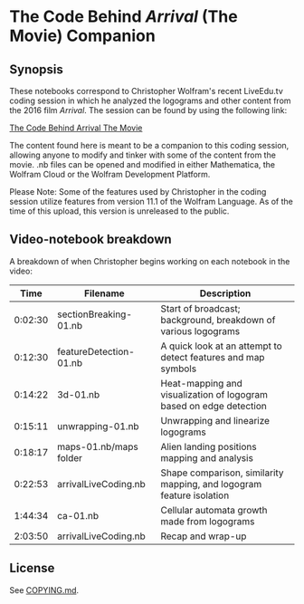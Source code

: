 # The Code Behind *Arrival* (The Movie) Companion

## Synopsis

These notebooks correspond to Christopher Wolfram's recent LiveEdu.tv coding session in which he analyzed the logograms and other content from the 2016 film *Arrival*. The session can be found by using the following link:

[The Code Behind Arrival The Movie](https://www.liveedu.tv/christopherwolfram/videos/LAAJL-the-code-behind-arrival-the-movie/)

The content found here is meant to be a companion to this coding session, allowing anyone to modify and tinker with some of the content from the movie. .nb files can be opened and modified in either Mathematica, the Wolfram Cloud or the Wolfram Development Platform.

Please Note: Some of the features used by Christopher in the coding session utilize features from version 11.1 of the Wolfram Language. As of the time of this upload, this version is unreleased to the public.

## Video-notebook breakdown

A breakdown of when Christopher begins working on each notebook in the video:

|Time|Filename|Description|
|----|--------|-----------|
|0:02:30|sectionBreaking-01.nb|Start of broadcast; background, breakdown of various logograms|
|0:12:30|featureDetection-01.nb|A quick look at an attempt to detect features and map symbols|
|0:14:22|3d-01.nb|Heat-mapping and visualization of logogram based on edge detection|
|0:15:11|unwrapping-01.nb|Unwrapping and linearize logograms|
|0:18:17|maps-01.nb/maps folder|Alien landing positions mapping and analysis|
|0:22:53|arrivalLiveCoding.nb|Shape comparison, similarity mapping, and logogram feature isolation|
|1:44:34|ca-01.nb|Cellular automata growth made from logograms|
|2:03:50|arrivalLiveCoding.nb|Recap and wrap-up|

## License
See [COPYING.md](COPYING.md).
